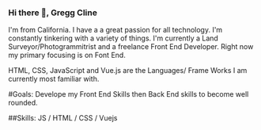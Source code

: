 ### Hi there 👋, Gregg Cline

I'm from California. I have a a great passion for all technology. I'm constantly tinkering with a variety of things. I'm currently a Land Surveyor/Photogrammitrist and a freelance Front End Developer. Right now my primary focusing is on Font End. 

HTML, CSS, JavaScript and Vue.js are the Languages/ Frame Works I am currently most familiar with.

#Goals: Develope my Front End Skills then Back End skills to become well rounded.

##Skills: JS / HTML / CSS / Vuejs




